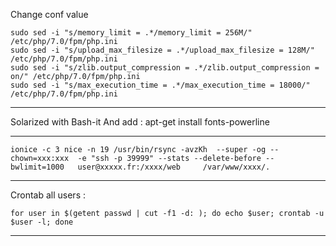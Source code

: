 Change conf value

```
sudo sed -i "s/memory_limit = .*/memory_limit = 256M/" /etc/php/7.0/fpm/php.ini
sudo sed -i "s/upload_max_filesize = .*/upload_max_filesize = 128M/" /etc/php/7.0/fpm/php.ini
sudo sed -i "s/zlib.output_compression = .*/zlib.output_compression = on/" /etc/php/7.0/fpm/php.ini
sudo sed -i "s/max_execution_time = .*/max_execution_time = 18000/" /etc/php/7.0/fpm/php.ini
```
---

Solarized with Bash-it
And add : apt-get install fonts-powerline

---

```
ionice -c 3 nice -n 19 /usr/bin/rsync -avzKh  --super -og --chown=xxx:xxx  -e "ssh -p 39999" --stats --delete-before --bwlimit=1000   user@xxxxx.fr:/xxxx/web     /var/www/xxxx/.
```

---

Crontab all users :

```
for user in $(getent passwd | cut -f1 -d: ); do echo $user; crontab -u $user -l; done
```

---
